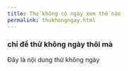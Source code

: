 ```yaml
---
title: Thử không có ngày xem thế nào
permalink: thukhongngay.html
---
```

### chỉ để thử không ngày thôi mà
Đây là nội dung thử không ngày
